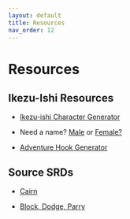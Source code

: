 ```yaml
---
layout: default
title: Resources
nav_order: 12
---
```



# Resources

## Ikezu-Ishi Resources

- <a href="https://perchance.org/qys7lk7vz8" target="_new">Ikezu-ishi Character Generator</a>

- Need a name? <a href="https://perchance.org/vxvdm1q8qk" target="_new">Male</a> or <a href="https://perchance.org/kt1rt1mpiw" target="_new">Female?</a>

- <a href="https://jasonkenney.github.io/Ikezu-ishi/adventure.html" target="_new">Adventure Hook Generator</a>

## Source SRDs

- <a href="https://cairnrpg.com/" target="_new">Cairn</a>

- <a href="https://lars1808.github.io/Block-Dodge-Parry-SRD/" target="_new">Block, Dodge, Parry</a>
